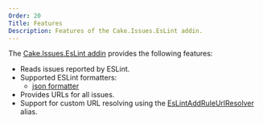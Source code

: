 ```yaml
---
Order: 20
Title: Features
Description: Features of the Cake.Issues.EsLint addin.
---
```

The [Cake.Issues.EsLint addin] provides the following features:

* Reads issues reported by ESLint.
* Supported ESLint formatters:
  * [json formatter]
* Provides URLs for all issues.
* Support for custom URL resolving using the [EsLintAddRuleUrlResolver] alias.

[Cake.Issues.EsLint addin]: https://www.nuget.org/packages/Cake.Issues.EsLint
[json formatter]: http://eslint.org/docs/user-guide/formatters/#json
[EsLintAddRuleUrlResolver]: ../../api/Cake.Issues.EsLint/EsLintIssuesAliases/66FCBDE8